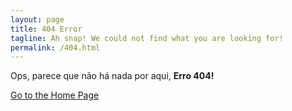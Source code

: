 ```yaml
---
layout: page
title: 404 Error
tagline: Ah snap! We could not find what you are looking for!
permalink: /404.html
---
```


Ops, parece que não há nada por aqui, <b>Erro 404!</b>

[Go to the Home Page](./)

